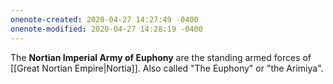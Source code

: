 ```yaml
---
onenote-created: 2020-04-27 14:27:49 -0400
onenote-modified: 2020-04-27 14:28:19 -0400
---
```


The **Nortian Imperial Army of Euphony** are the standing armed forces of [[Great Nortian Empire|Nortia]]. Also called "The Euphony" or "the Arimiya".
